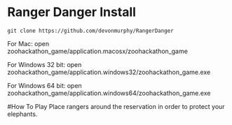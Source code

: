 # Ranger Danger Install
```
git clone https://github.com/devonmurphy/RangerDanger
```

For Mac: open zoohackathon_game/application.macosx/zoohackathon_game

For Windows 32 bit: open zoohackathon_game/application.windows32/zoohackathon_game.exe

For Windows 64 bit: open zoohackathon_game/application.windows64/zoohackathon_game.exe

#How To Play
Place rangers around the reservation in order to protect your elephants.
